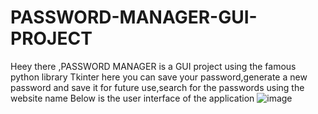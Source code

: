 # PASSWORD-MANAGER-GUI-PROJECT
Heey there ,PASSWORD MANAGER is a GUI project using the famous python library Tkinter 
here you can save your password,generate a new password and save it for future use,search for the passwords using the website name
Below is the user interface of the application
![image](https://github.com/Varun136/PASSWORD-MANAGER-GUI-PROJECT/assets/56468790/5545f085-4445-4931-9d28-554c8779e72f)
